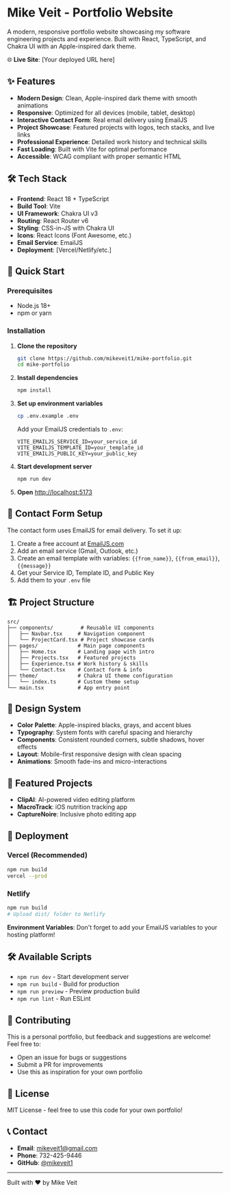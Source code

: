# Mike Veit - Portfolio Website

A modern, responsive portfolio website showcasing my software engineering projects and experience. Built with React, TypeScript, and Chakra UI with an Apple-inspired dark theme.

🌐 **Live Site**: [Your deployed URL here]

## ✨ Features

- **Modern Design**: Clean, Apple-inspired dark theme with smooth animations
- **Responsive**: Optimized for all devices (mobile, tablet, desktop)
- **Interactive Contact Form**: Real email delivery using EmailJS
- **Project Showcase**: Featured projects with logos, tech stacks, and live links
- **Professional Experience**: Detailed work history and technical skills
- **Fast Loading**: Built with Vite for optimal performance
- **Accessible**: WCAG compliant with proper semantic HTML

## 🛠️ Tech Stack

- **Frontend**: React 18 + TypeScript
- **Build Tool**: Vite
- **UI Framework**: Chakra UI v3
- **Routing**: React Router v6
- **Styling**: CSS-in-JS with Chakra UI
- **Icons**: React Icons (Font Awesome, etc.)
- **Email Service**: EmailJS
- **Deployment**: [Vercel/Netlify/etc.]

## 🚀 Quick Start

### Prerequisites
- Node.js 18+ 
- npm or yarn

### Installation

1. **Clone the repository**
   ```bash
   git clone https://github.com/mikeveit1/mike-portfolio.git
   cd mike-portfolio
   ```

2. **Install dependencies**
   ```bash
   npm install
   ```

3. **Set up environment variables**
   ```bash
   cp .env.example .env
   ```
   
   Add your EmailJS credentials to `.env`:
   ```env
   VITE_EMAILJS_SERVICE_ID=your_service_id
   VITE_EMAILJS_TEMPLATE_ID=your_template_id
   VITE_EMAILJS_PUBLIC_KEY=your_public_key
   ```

4. **Start development server**
   ```bash
   npm run dev
   ```

5. **Open** [http://localhost:5173](http://localhost:5173)

## 📧 Contact Form Setup

The contact form uses EmailJS for email delivery. To set it up:

1. Create a free account at [EmailJS.com](https://www.emailjs.com/)
2. Add an email service (Gmail, Outlook, etc.)
3. Create an email template with variables: `{{from_name}}`, `{{from_email}}`, `{{message}}`
4. Get your Service ID, Template ID, and Public Key
5. Add them to your `.env` file

## 🏗️ Project Structure

```
src/
├── components/         # Reusable UI components
│   ├── Navbar.tsx     # Navigation component
│   └── ProjectCard.tsx # Project showcase cards
├── pages/             # Main page components
│   ├── Home.tsx       # Landing page with intro
│   ├── Projects.tsx   # Featured projects
│   ├── Experience.tsx # Work history & skills
│   └── Contact.tsx    # Contact form & info
├── theme/             # Chakra UI theme configuration
│   └── index.ts       # Custom theme setup
└── main.tsx           # App entry point
```

## 🎨 Design System

- **Color Palette**: Apple-inspired blacks, grays, and accent blues
- **Typography**: System fonts with careful spacing and hierarchy
- **Components**: Consistent rounded corners, subtle shadows, hover effects
- **Layout**: Mobile-first responsive design with clean spacing
- **Animations**: Smooth fade-ins and micro-interactions

## 📱 Featured Projects

- **ClipAI**: AI-powered video editing platform
- **MacroTrack**: iOS nutrition tracking app
- **CaptureNoire**: Inclusive photo editing app

## 🚀 Deployment

### Vercel (Recommended)
```bash
npm run build
vercel --prod
```

### Netlify
```bash
npm run build
# Upload dist/ folder to Netlify
```

**Environment Variables**: Don't forget to add your EmailJS variables to your hosting platform!

## 🛠️ Available Scripts

- `npm run dev` - Start development server
- `npm run build` - Build for production
- `npm run preview` - Preview production build
- `npm run lint` - Run ESLint

## 🤝 Contributing

This is a personal portfolio, but feedback and suggestions are welcome! Feel free to:
- Open an issue for bugs or suggestions
- Submit a PR for improvements
- Use this as inspiration for your own portfolio

## 📄 License

MIT License - feel free to use this code for your own portfolio!

## 📞 Contact

- **Email**: [mikeveit1@gmail.com](mailto:mikeveit1@gmail.com)
- **Phone**: 732-425-9446
- **GitHub**: [@mikeveit1](https://github.com/mikeveit1)

---

Built with ❤️ by Mike Veit

